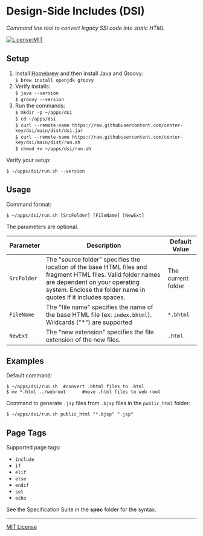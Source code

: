 # Design-Side Includes (DSI)

_Command line tool to convert legacy SSI code into static HTML_

[![License:MIT](https://img.shields.io/badge/License-MIT-blue.svg)](https://github.com/center-key/fetch-json/blob/main/LICENSE.txt)

## Setup
1. Install [Homebrew](https://brew.sh) and then install Java and Groovy:<br>
   `$ brew install openjdk groovy`<br>
2. Verify installs:<br>
   `$ java --version`<br>
   `$ groovy --version`<br>
3. Run the commands:<br>
   `$ mkdir -p ~/apps/dsi`<br>
   `$ cd ~/apps/dsi`<br>
   `$ curl --remote-name https://raw.githubusercontent.com/center-key/dsi/main/dist/dsi.jar`<br>
   `$ curl --remote-name https://raw.githubusercontent.com/center-key/dsi/main/dist/run.sh`<br>
   `$ chmod +x ~/apps/dsi/run.sh`<br>

Verify your setup:
```shell
$ ~/apps/dsi/run.sh --version
```

## Usage
Command format:
```shell
$ ~/apps/dsi/run.sh [SrcFolder] [FileName] [NewExt]
```
The parameters are optional.

| Parameter   | Description | Default Value |
| ----------- | ----------- | ------------- |
| `SrcFolder` | The "source folder" specifies the location of the base HTML files and fragment HTML files.  Valid folder names are dependent on your operating system.  Enclose the folder name in quotes if it includes spaces. | The current folder |
| `FileName`  | The "file name" specifies the name of the base HTML file (ex: `index.bhtml`).  Wildcards ("*") are supported | `*.bhtml` |
| `NewExt`    | The "new extension" specifies the file extension of the new files. | `.html` |

## Examples
Default command:
```shell
$ ~/apps/dsi/run.sh  #convert .bhtml files to .html
$ mv *.html ../webroot      #move .html files to web root
```
Command to generate `.jsp` files from `.bjsp` files in the `public_html` folder:
```shell
$ ~/apps/dsi/run.sh public_html "*.bjsp" ".jsp"
```

## Page Tags
Supported page tags:
   * `include`
   * `if`
   * `elif`
   * `else`
   * `endif`
   * `set`
   * `echo`

See the Specification Suite in the **spec** folder for the syntax.

---
[MIT License](LICENSE.txt)
